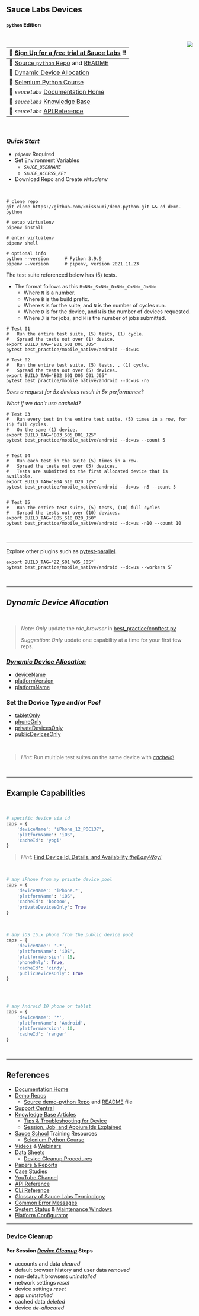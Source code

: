 ## Sauce Labs Devices
#### `python` Edition

<br>
<img align="right" src="assets/logo_7.png">  



| :rocket: [Sign Up for a _free_ trial at Sauce Labs][3] :bangbang: |
|:----------------------------------------------------------------- |
| :page_facing_up: [Source `python` Repo][7] and [README][8]        |
| :page_facing_up: [Dynamic Device Allocation][13]                  |
| :page_facing_up: [Selenium Python Course][11]                     |
| :page_facing_up: _`saucelabs`_ [Documentation Home][10]           |
| :page_facing_up: _`saucelabs`_ [Knowledge Base][12]               |
| :page_facing_up: _`saucelabs`_ [API Reference][9]                 |


&nbsp;

### _Quick Start_

- _`pipenv`_ Required
- Set Environment Variables
  - _`SAUCE_USERNAME`_
  - _`SAUCE_ACCESS_KEY`_
- Download Repo and Create _virtualenv_  

&nbsp;

```shell
# clone repo
git clone https://github.com/kmissoumi/demo-python.git && cd demo-python

# setup virtualenv
pipenv install

# enter virtualenv
pipenv shell

# optional info
python --version      # Python 3.9.9
pipenv --version      # pipenv, version 2021.11.23             
```


The test suite referenced below has (5) tests.  

- The format follows as this `B<NN>_S<NN>_D<NN>_C<NN>_J<NN>`  
  - Where `N` is a number.
  - Where `B` is the build prefix.
  - Where `S` is for the suite, and `N` is the number of cycles run.
  - Where `D` is for the device, and `N` is the number of devices requested.
  - Where `J` is for jobs, and `N` is the number of jobs submitted.

```shell
# Test 01
#   Run the entire test suite, (5) tests, (1) cycle.
#   Spread the tests out over (1) device.
export BUILD_TAG="B01_S01_D01_J05"
pytest best_practice/mobile_native/android --dc=us

# Test 02
#   Run the entire test suite, (5) tests, , (1) cycle.
#   Spread the tests out over (5) devices.
export BUILD_TAG="B02_S01_D05_C01_J05"
pytest best_practice/mobile_native/android --dc=us -n5
```

_Does a request for 5x devices result in 5x performance?_

_What if we don't use cacheId?_

```shell
# Test 03
#   Run every test in the entire test suite, (5) times in a row, for (5) full cycles.
#   On the same (1) device.
export BUILD_TAG="B03_S05_D01_J25"
pytest best_practice/mobile_native/android --dc=us --count 5


# Test 04
#   Run each test in the suite (5) times in a row.
#   Spread the tests out over (5) devices.
#   Tests are submitted to the first allocated device that is available. 
export BUILD_TAG="B04_S10_D20_J25"
pytest best_practice/mobile_native/android --dc=us -n5 --count 5


# Test 05
#   Run the entire test suite, (5) tests, (10) full cycles
#   Spread the tests out over (10) devices.
export BUILD_TAG="B05_S10_D20_J50"
pytest best_practice/mobile_native/android --dc=us -n10 --count 10
```

</br>


---
Explore other plugins such as [pytest-parallel][210].

```shell
export BUILD_TAG="ZZ_S01_W05_J05"`  
pytest best_practice/mobile_native/android --dc=us --workers 5`
```

</br>

---


## _Dynamic Device Allocation_

   </br>

> _Note:_ _Only_ update the _rdc_browser_ in [best_practice/conftest.py](best_practice/conftest.py#L163)
>   
> _Suggestion:_ _Only_ update one capability at a time for your first few reps. 


### _[Dynamic Device Allocation](https://docs.saucelabs.com/mobile-apps/supported-devices/#dynamic-device-allocation)_  

- [deviceName](https://docs.saucelabs.com/dev/test-configuration-options/#devicename)
- [platformVersion](https://docs.saucelabs.com/dev/test-configuration-options/#platformversion)
- [platformName](https://docs.saucelabs.com/mobile-apps/automated-testing/appium/real-devices/#specifying-the-platformname)  

### Set the Device _Type_ and/or _Pool_

- [tabletOnly](https://docs.saucelabs.com/dev/test-configuration-options/#tabletonly)
- [phoneOnly](https://docs.saucelabs.com/dev/test-configuration-options/#phoneonly)
- [privateDevicesOnly](https://docs.saucelabs.com/dev/test-configuration-options/#privatedevicesonly)
- [publicDevicesOnly](https://docs.saucelabs.com/dev/test-configuration-options/#publicdevicesonly)



    </br>
 > _Hint:_ Run multiple test suites on the same device with _[cacheId!](https://docs.saucelabs.com/dev/test-configuration-options/#cacheid)_

    </br>


---

## Example Capabilities

   </br>


```python
# specific device via id
caps = {
    'deviceName': 'iPhone_12_POC137',
    'platformName': 'iOS',
    'cacheId': 'yogi'
}
```

> _Hint_: [Find Device Id, Details, and Availability _theEasyWay!_](https://gist.github.com/kmissoumi/b54d5abc87658e8e30314175be2c61a5)


   </br>

```python
# any iPhone from my private device pool
caps = {
    'deviceName': 'iPhone.*',
    'platformName': 'iOS',
    'cacheId': 'booboo',
    'privateDevicesOnly': True
}
```

   </br>

```python
# any iOS 15.x phone from the public device pool
caps = {
    'deviceName': '.*',
    'platformName': 'iOS',
    'platformVersion': 15,
    'phoneOnly': True,
    'cacheId': 'cindy',
    'publicDevicesOnly': True
}
```

   </br>
```python

# any Android 10 phone or tablet 
caps = {
    'deviceName': '*',
    'platformName': 'Android',
    'platformVersion': 10,
    'cacheId': 'ranger'
}
```

   </br>

---

## References

- [Documentation Home](https://docs.saucelabs.com)
- [Demo Repos](https://github.com/saucelabs-training/)
  - [Source demo-python Repo](https://github.com/saucelabs-training/demo-python) and [README](https://github.com/saucelabs-training/demo-python/blob/main/README.md) file
- [Support Central](https://support.saucelabs.com/hc/en-us)
- [Knowledge Base Articles](https://support.saucelabs.com/hc/en-us#knowledge-base)
  - [Tips & Troubleshooting for Device](https://support.saucelabs.com/hc/en-us/sections/115000518514-RDC-Mobile-Application-Testing-Tips-and-Troubleshooting)
  - [Session, Job, and Appium Ids Explained](https://support.saucelabs.com/hc/en-us/articles/360062316954-Session-ID-Job-ID-and-Appium-Session-ID-What-is-the-difference-)
- [Sauce School](https://training.saucelabs.com) Training Resources
  - [Selenium Python Course](https://training.saucelabs.com/seleniumpython/)
- [Videos](https://saucelabs.com/resources/videos) & [Webinars](https://saucelabs.com/resources/webinars)
- [Data Sheets](https://saucelabs.com/resources/data-sheets)
  - [Device Cleanup Procedures](https://saucelabs.com/assets/19LV8PISelZ5na3uwghC1x/5e2846c6c4c4aed55e97db30a301f2b6/DS__Device_Cleanup_Procedure.pdf)
- [Papers & Reports](https://saucelabs.com/resources/white-papers)
- [Case Studies](https://saucelabs.com/resources/case-studies)
- [YouTube Channel](https://www.youtube.com/user/saucelabs/videos)
- [API Reference](https://docs.saucelabs.com/dev/api/#accessing-the-apis)
- [CLi Reference](https://docs.saucelabs.com/dev/cli/)
- [Glossary of Sauce Labs Terminology](https://docs.saucelabs.com/dev/glossary/)
- [Common Error Messages](https://docs.saucelabs.com/dev/error-messages/)
- [System Status](https://status.saucelabs.com) & [Maintenance Windows](https://docs.saucelabs.com/dev/data-center-maint/)
- [Platform Configurator](https://saucelabs.com/platform/platform-configurator#/)

---

### Device Cleanup

#### Per Session _[Device Cleanup](https://docs.saucelabs.com/mobile-apps/supported-devices/#real-device-cleaning)_ Steps

- accounts and data _cleared_
- default browser history and user data _removed_
- non-default browsers _uninstalled_
- network settings _reset_
- device settings _reset_
- app _uninstalled_
- cached data _deleted_
- device _de-allocated_








&nbsp;

[1]: <https://docs.saucelabs.com/testrunner-toolkit/configuration/common-syntax/#mode>
  "Test Runner Toolkit Common Syntax"
[2]: <https://docs.saucelabs.com/testrunner-toolkit/ide-integrations/vscode>
  "Test Runner Toolkit IDE Integration w/ Visual Studio Code"
[3]: <https://saucelabs.com/sign-up>
  "Sauce Labs Free Trial!"
[4]: <https://docs.saucelabs.com/testrunner-toolkit/>
  "_saucectl_ Docs"
[5]: <https://docs.saucelabs.com/testrunner-toolkit/saucectl/)>
  "_saucectl_ CLI Reference"
[6]: <https://docs.saucelabs.com/testrunner-toolkit/configuration/espresso/>
  "_saucectl_ YML Reference"
[7]: <https://github.com/saucelabs-training/demo-python>
  "source _demo_ python repo"
[8]: <https://github.com/saucelabs-training/demo-python/blob/main/README.md>
  "source _demo_ python readme"
[9]: <https://docs.saucelabs.com/dev/api/#accessing-the-apis>
  "reference docs _api"
[10]: <https://docs.saucelabs.com>
  "documentation home"
[11]: <https://training.saucelabs.com/seleniumpython>
  "Selenium Python Course"
[12]: <https://support.saucelabs.com/hc/en-us#knowledge-base>
  "Knowledge Base Articles"
[13]: <https://docs.saucelabs.com/mobile-apps/supported-devices/#dynamic-device-allocation>
  "Dynamic Device Allocation"



[100]: best_practice/conftest.py
[200]: https://pypi.org/project/pytest-xdist
[210]: https://pypi.org/project/pytest-parallel